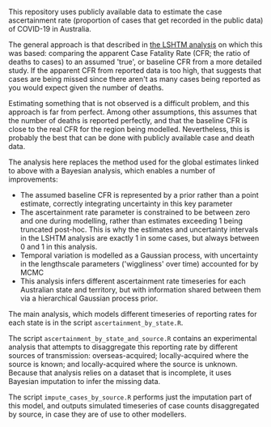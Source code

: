 This repository uses publicly available data to estimate the case ascertainment rate (proportion of cases that get recorded in the public data) of COVID-19 in Australia.

The general approach is that described in [the LSHTM analysis](https://cmmid.github.io/topics/covid19/severity/global_cfr_estimates.html) on which this was based: comparing the apparent Case Fatality Rate (CFR; the ratio of deaths to cases) to an assumed 'true', or baseline CFR from a more detailed study. If the apparent CFR from reported data is too high, that suggests that cases are being missed since there aren't as many cases being reported as you would expect given the number of deaths.

Estimating something that is not observed is a difficult problem, and this approach is far from perfect. Among other assumptions, this assumes that the number of deaths is reported perfectly, and that the baseline CFR is close to the real CFR for the region being modelled. Nevertheless, this is probably the best that can be done with publicly available case and death data.

The analysis here replaces the method used for the global estimates linked to above with a Bayesian analysis, which enables a number of improvements:
  - The assumed baseline CFR is represented by a prior rather than a point estimate, correctly integrating uncertainty in this key parameter
  - The ascertainment rate parameter is constrained to be between zero and one during modelling, rather than estimates exceeding 1 being truncated post-hoc. This is why the estimates and uncertainty intervals in the LSHTM analysis are exactly 1 in some cases, but always between 0 and 1 in this analysis.
  - Temporal variation is modelled as a Gaussian process, with uncertainty in the lengthscale parameters ('wiggliness' over time) accounted for by MCMC
  - This analysis infers different ascertainment rate timeseries for each Australian state and territory, but with information shared between them via a hierarchical Gaussian process prior.

The main analysis, which models different timeseries of reporting rates for each state is in the script `ascertainment_by_state.R`.

The script `ascertainment_by_state_and_source.R` contains an experimental analysis that attempts to disaggregate this reporting rate by different sources of transmission: overseas-acquired; locally-acquired where the source is known; and locally-acquired where the source is unknown. Because that analysis relies on a dataset that is incomplete, it uses Bayesian imputation to infer the missing data.

The script `impute_cases_by_source.R` performs just the imputation part of this model, and outputs simulated timeseries of case counts disaggregated by source, in case they are of use to other modellers.

